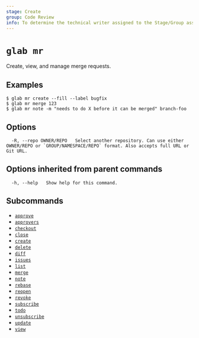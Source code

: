```yaml
---
stage: Create
group: Code Review
info: To determine the technical writer assigned to the Stage/Group associated with this page, see https://about.gitlab.com/handbook/product/ux/technical-writing/#assignments
---
```


<!--
This documentation is auto generated by a script.
Please do not edit this file directly. Run `make gen-docs` instead.
-->

# `glab mr`

Create, view, and manage merge requests.

## Examples

```console
$ glab mr create --fill --label bugfix
$ glab mr merge 123
$ glab mr note -m "needs to do X before it can be merged" branch-foo

```

## Options

```plaintext
  -R, --repo OWNER/REPO   Select another repository. Can use either OWNER/REPO or `GROUP/NAMESPACE/REPO` format. Also accepts full URL or Git URL.
```

## Options inherited from parent commands

```plaintext
  -h, --help   Show help for this command.
```

## Subcommands

- [`approve`](approve.md)
- [`approvers`](approvers.md)
- [`checkout`](checkout.md)
- [`close`](close.md)
- [`create`](create.md)
- [`delete`](delete.md)
- [`diff`](diff.md)
- [`issues`](issues.md)
- [`list`](list.md)
- [`merge`](merge.md)
- [`note`](note.md)
- [`rebase`](rebase.md)
- [`reopen`](reopen.md)
- [`revoke`](revoke.md)
- [`subscribe`](subscribe.md)
- [`todo`](todo.md)
- [`unsubscribe`](unsubscribe.md)
- [`update`](update.md)
- [`view`](view.md)
